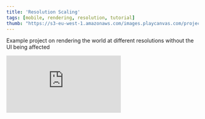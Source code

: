 ```yaml
---
title: 'Resolution Scaling'
tags: [mobile, rendering, resolution, tutorial]
thumb: "https://s3-eu-west-1.amazonaws.com/images.playcanvas.com/projects/12/708300/702D33-image-75.jpg"
---
```


Example project on rendering the world at different resolutions without the UI being affected

<div className="iframe-container">
    <iframe loading="lazy" src="https://playcanv.as/p/qx7PyE7q/" title="Resolution Scaling" webkitallowfullscreen="true" mozallowfullscreen="true" allow="autoplay" allowfullscreen="true" allowvr="" scrolling="no" frameborder="0" />
</div>

